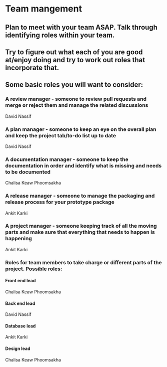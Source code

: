 # Team mangement

## Plan to meet with your team ASAP. Talk through identifying roles within your team.

## Try to figure out what each of you are good at/enjoy doing and try to work out roles that incorporate that.

## Some basic roles you will want to consider:

### A review manager - someone to review pull requests and merge or reject them and manage the related discussions
David Nassif
### A plan manager - someone to keep an eye on the overall plan and keep the project tab/to-do list up to date
David Nassif
### A documentation manager - someone to keep the documentation in order and identify what is missing and needs to be documented
Chalisa Keaw Phoomsakha
### A release manager - someone to manage the packaging and release process for your prototype package
Ankit Karki
### A project manager - someone keeping track of all the moving parts and make sure that everything that needs to happen is happening
Ankit Karki
### Roles for team members to take charge or different parts of the project. Possible roles:
#### Front end lead
Chalisa Keaw Phoomsakha
#### Back end lead
David Nassif
#### Database lead
Ankit Karki
#### Design lead
Chalisa Keaw Phoomsakha
